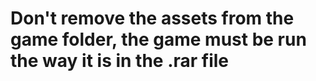 # Don't remove the assets from the game folder, the game must be run the way it is in the .rar file
